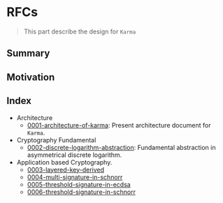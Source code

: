 # RFCs

> This part describe the design for `Karma`

## Summary

## Motivation

## Index

- Architecture
  - [0001-architecture-of-karma](text/0001-architecture-of-karma.md): Present
  architecture document for `Karma`.
- Cryptography Fundamental
  - [0002-discrete-logarithm-abstraction](text/0002-discrete-logarithm-abstraction.md):
  Fundamental abstraction in asymmetrical discrete logarithm.
- Application based Cryptography.
  - [0003-layered-key-derived](text/0003-layered-key-derived.md)
  - [0004-multi-signature-in-schnorr](text/0005-multi-signature-in-schnorr.md)
  - [0005-threshold-signature-in-ecdsa](text/0004-threshold-signature-in-ecdsa.md)
  - [0006-threshold-signature-in-schnorr](text/0006-threshold-signature-in-schnorr.md)

